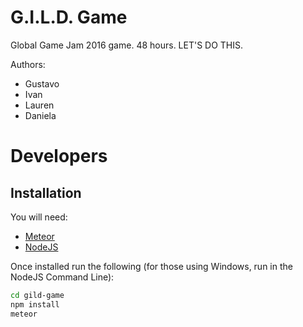 G.I.L.D. Game
=============

Global Game Jam 2016 game. 48 hours. LET'S DO THIS.

Authors:

- Gustavo
- Ivan
- Lauren
- Daniela

# Developers

## Installation

You will need:

- [Meteor](https://www.meteor.com/install)
- [NodeJS](https://nodejs.org/en/download/)

Once installed run the following (for those using Windows, run in the NodeJS Command Line):

```sh
cd gild-game
npm install
meteor
```

